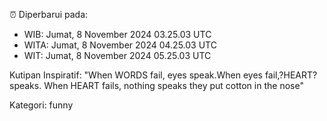 ⏰ Diperbarui pada:
- WIB: Jumat, 8 November 2024 03.25.03 UTC
- WITA: Jumat, 8 November 2024 04.25.03 UTC
- WIT: Jumat, 8 November 2024 05.25.03 UTC

Kutipan Inspiratif:
"When WORDS fail, eyes speak.When eyes fail,?HEART? speaks. When HEART fails, nothing speaks they put cotton in the nose"


Kategori: funny

